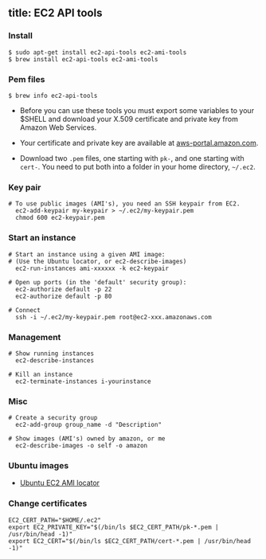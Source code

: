 title: EC2 API tools
---

### Install

    $ sudo apt-get install ec2-api-tools ec2-ami-tools
    $ brew install ec2-api-tools ec2-ami-tools

### Pem files

    $ brew info ec2-api-tools

 * Before you can use these tools you must export some variables to your $SHELL
   and download your X.509 certificate and private key from Amazon Web Services.

 * Your certificate and private key are available at
   [aws-portal.amazon.com](http://aws-portal.amazon.com/gp/aws/developer/account/index.html?action=access-key).

 * Download two `.pem` files, one starting with `pk-`, and one starting with `cert-`.
   You need to put both into a folder in your home directory, `~/.ec2`.

### Key pair

    # To use public images (AMI's), you need an SSH keypair from EC2.
      ec2-add-keypair my-keypair > ~/.ec2/my-keypair.pem
      chmod 600 ec2-keypair.pem

### Start an instance

    # Start an instance using a given AMI image:
    # (Use the Ubuntu locator, or ec2-describe-images)
      ec2-run-instances ami-xxxxxx -k ec2-keypair

    # Open up ports (in the 'default' security group):
      ec2-authorize default -p 22
      ec2-authorize default -p 80

    # Connect
      ssh -i ~/.ec2/my-keypair.pem root@ec2-xxx.amazonaws.com

### Management

    # Show running instances
      ec2-describe-instances

    # Kill an instance
      ec2-terminate-instances i-yourinstance

### Misc

    # Create a security group
      ec2-add-group group_name -d "Description"

    # Show images (AMI's) owned by amazon, or me
      ec2-describe-images -o self -o amazon

### Ubuntu images

 * [Ubuntu EC2 AMI locator](http://cloud-images.ubuntu.com/locator/ec2/)

### Change certificates

    EC2_CERT_PATH="$HOME/.ec2"
    export EC2_PRIVATE_KEY="$(/bin/ls $EC2_CERT_PATH/pk-*.pem | /usr/bin/head -1)"
    export EC2_CERT="$(/bin/ls $EC2_CERT_PATH/cert-*.pem | /usr/bin/head -1)"
